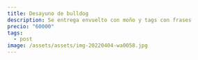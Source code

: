 ```yaml
---
title: Desayuno de bulldog
description: Se entrega envuelto con moño y tags con frases
precio: "60000"
tags:
  - post
image: /assets/assets/img-20220404-wa0058.jpg
---
```

